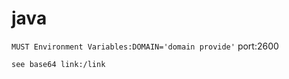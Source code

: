 # java
```MUST Environment Variables:DOMAIN='domain provide'```
port:2600
```
see base64 link:/link
```
